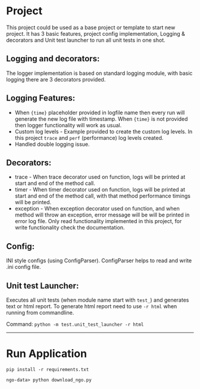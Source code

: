 # Project
This project could be used as a base project or template to start new project. It has 3 basic features, project config implementation,
Logging & decorators and Unit test launcher to run all unit tests in one shot.    
 
## Logging and decorators:
The logger implementation is based on standard logging module, with basic logging there are 3 decorators provided.

## Logging Features: 
* When `{time}` placeholder provided in logfile name then every run will generate the new log file with timestamp.
When `{time}` is not provided then logger functionality will work as usual.
* Custom log levels - Example provided to create the custom log levels. In this project `trace` and `perf` (performance)
log levels created.
* Handled double logging issue.

## Decorators: 
* trace - When trace decorator used on function, logs will be printed at start and end of the method call.
* timer - When timer decorator used on function, logs will be printed at start and end of the method call, with that method 
performance timings will be printed.
* exception - When exception decorator used on function, and when method will throw an exception, error message will be 
will be printed in error log file. Only read functionality implemented in this project, for write functionality check the documentation.

## Config:
INI style configs (using ConfigParser). ConfigParser helps to read and write .ini config file.

## Unit test Launcher:
Executes all unit tests (when module name start with `test_`) and generates text or html report.
To generate html report need to use `-r html` when running from commandline.

Command: `python -m test.unit_test_launcher -r html`

---------------------------------------------------------------------------------------------------------------

 # Run Application
    pip install -r requirements.txt
    
    ngo-data> python download_ngo.py
 